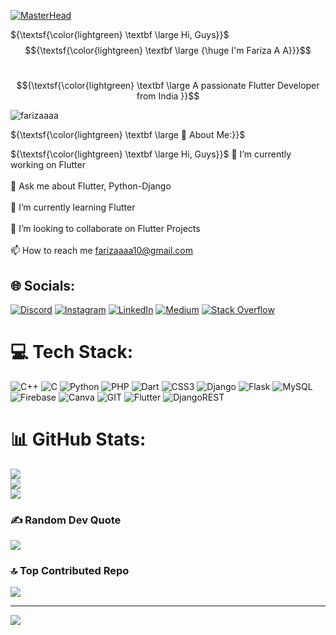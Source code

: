 [![MasterHead](https://fuertedevelopers.com/assets/Images/flutterdevelopment.gif)](https://rishavchanda.io)



${\textsf{\color{lightgreen} \textbf \large Hi, Guys}}$
$${\textsf{\color{lightgreen} \textbf \large {\huge I'm Fariza A A}}}$$

<h1 align="center" color="white"></h1>

$${\textsf{\color{lightgreen} \textbf \large A passionate Flutter Developer from India }}$$

<p align="left"> <img src="https://komarev.com/ghpvc/?username=farizaaaa&label=Profile%20views&color=0e75b6&style=flat" alt="farizaaaa" /> </p>

${\textsf{\color{lightgreen} \textbf \large 💫 About Me:}}$
 
${\textsf{\color{lightgreen} \textbf \large Hi, Guys}}$
🔭 I’m currently working on Flutter
<br><br>💬 Ask me about Flutter, Python-Django<br><br>🌱 I’m currently learning Flutter<br><br>👯 I’m looking to collaborate on Flutter Projects<br><br>📫 How to reach me farizaaaa10@gmail.com

## 🌐 Socials:

[![Discord](https://img.shields.io/badge/Discord-%237289DA.svg?logo=discord&logoColor=white)](https://discord.gg/https://discord.gg/E6TNbXwa) [![Instagram](https://img.shields.io/badge/Instagram-%23E4405F.svg?logo=Instagram&logoColor=white)](https://instagram.com/https://instagram.com/__fari___za____) [![LinkedIn](https://img.shields.io/badge/LinkedIn-%230077B5.svg?logo=linkedin&logoColor=white)](https://linkedin.com/in/linkedin.com/in/fariza-a-a-661820253) [![Medium](https://img.shields.io/badge/Medium-12100E?logo=medium&logoColor=white)](https://medium.com/@https://github.com/Farizaaaa/) [![Stack Overflow](https://img.shields.io/badge/-Stackoverflow-FE7A16?logo=stack-overflow&logoColor=white)](https://stackoverflow.com/users/19923552)

# 💻 Tech Stack:

![C++](https://img.shields.io/badge/c++-%2300599C.svg?style=for-the-badge&logo=c%2B%2B&logoColor=white) ![C](https://img.shields.io/badge/c-%2300599C.svg?style=for-the-badge&logo=c&logoColor=white) ![Python](https://img.shields.io/badge/python-3670A0?style=for-the-badge&logo=python&logoColor=ffdd54) ![PHP](https://img.shields.io/badge/php-%23777BB4.svg?style=for-the-badge&logo=php&logoColor=white) ![Dart](https://img.shields.io/badge/dart-%230175C2.svg?style=for-the-badge&logo=dart&logoColor=white) ![CSS3](https://img.shields.io/badge/css3-%231572B6.svg?style=for-the-badge&logo=css3&logoColor=white) ![Django](https://img.shields.io/badge/django-%23092E20.svg?style=for-the-badge&logo=django&logoColor=white) ![Flask](https://img.shields.io/badge/flask-%23000.svg?style=for-the-badge&logo=flask&logoColor=white) ![MySQL](https://img.shields.io/badge/mysql-%2300000f.svg?style=for-the-badge&logo=mysql&logoColor=white) ![Firebase](https://img.shields.io/badge/Firebase-039BE5?style=for-the-badge&logo=Firebase&logoColor=white) ![Canva](https://img.shields.io/badge/Canva-%2300C4CC.svg?style=for-the-badge&logo=Canva&logoColor=white) ![GIT](https://img.shields.io/badge/Git-fc6d26?style=for-the-badge&logo=git&logoColor=white) ![Flutter](https://img.shields.io/badge/Flutter-%2302569B.svg?style=for-the-badge&logo=Flutter&logoColor=white) ![DjangoREST](https://img.shields.io/badge/DJANGO-REST-ff1709?style=for-the-badge&logo=django&logoColor=white&color=ff1709&labelColor=gray)

# 📊 GitHub Stats:

![](https://github-readme-stats.vercel.app/api?username=Farizaaaa&theme=merko&hide_border=false&include_all_commits=true&count_private=true)<br/>
![](https://github-readme-streak-stats.herokuapp.com/?user=Farizaaaa&theme=merko&hide_border=false)<br/>
![](https://github-readme-stats.vercel.app/api/top-langs/?username=Farizaaaa&theme=merko&hide_border=false&include_all_commits=true&count_private=true&layout=compact)

### ✍️ Random Dev Quote

![](https://quotes-github-readme.vercel.app/api?type=horizontal&theme=radical)

### 🔝 Top Contributed Repo

![](https://github-contributor-stats.vercel.app/api?username=Farizaaaa&limit=5&theme=dark&combine_all_yearly_contributions=true)

---

[![](https://visitcount.itsvg.in/api?id=Farizaaaa&icon=0&color=0)](https://visitcount.itsvg.in)

<!-- Proudly created with GPRM ( https://gprm.itsvg.in ) -->
